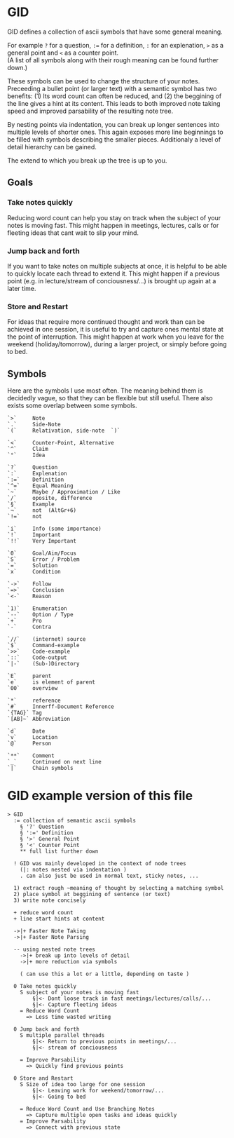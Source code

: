 # GID

GID defines a collection of ascii symbols that have some general meaning.

For example `?` for a question, `:=` for a definition, `:` for an explenation, `>` as a general point and `<` as a counter point.<br>
(A list of all symbols along with their rough meaning can be found further down.)

These symbols can be used to change the structure of your notes.
Preceeding a bullet point (or larger text) with a semantic symbol has two benefits:
(1) Its word count can often be reduced, and (2) the beggining of the line gives a hint at its content.
This leads to both improved note taking speed and improved parsability of the resulting note tree.

By nesting points via indentation, you can break up longer sentences into multiple levels of shorter ones.
This again exposes more line beginnings to be filled with symbols describing the smaller pieces.
Additionaly a level of detail hierarchy can be gained.

The extend to which you break up the tree is up to you.

## Goals

### Take notes quickly
Reducing word count can help you stay on track when the subject of your notes is moving fast.
This might happen in meetings, lectures, calls or for fleeting ideas that cant wait to slip your mind.

### Jump back and forth
If you want to take notes on multiple subjects at once, it is helpful to be able to quickly locate each thread to extend it.
This might happen if a previous point (e.g. in lecture/stream of conciousness/...) is brought up again at a later time.

### Store and Restart
For ideas that require more continued thought and work than can be achieved in one session, it is useful to try and capture ones mental state at the point of interruption.
This might happen at work when you leave for the weekend (holiday/tomorrow), during a larger project, or simply before going to bed.

## Symbols
Here are the symbols I use most often.
The meaning behind them is decidedly vague, so that they can be flexible but still useful.
There also exists some overlap between some symbols.

```
`>`     Note
`.`     Side-Note
`(`     Relativation, side-note  `)`

`<`     Counter-Point, Alternative
`^`     Claim
`°`     Idea

`?`     Question
`:`     Explenation
`:=`    Definition
`^=`    Equal Meaning
`~`     Maybe / Approximation / Like
`/`     oposite, difference
`§`     Example
`¬`     not  (AltGr+6)
`!=`    not

`i`     Info (some importance)
`!`     Important
`!!`    Very Important

`0`     Goal/Aim/Focus
`S`     Error / Problem
`=`     Solution
`x`     Condition

`->`    Follow
`=>`    Conclusion
`<-`    Reason

`1)`    Enumeration
`--`    Option / Type
`+`     Pro
`-`     Contra

`//`    (internet) source
`$`     Command-example
`>>`    Code-example
`::`    Code-output
`|-`    (Sub-)Directory

`E`     parent
`e`     is element of parent
`00`    overview

`*`     reference
`#`     Innerff-Document Reference
`{TAG}` Tag
`[AB]~` Abbreviation

`d`     Date
`v`     Location
`@`     Person

`**`    Comment
`_`     Continued on next line
`|`     Chain symbols
```


# GID example version of this file
```
> GID
  := collection of semantic ascii symbols
    § '?' Question
    § ':=' Definition
    § '>' General Point
    § '<' Counter Point
    ** full list further down

  ! GID was mainly developed in the context of node trees
    (|: notes nested via indentation )
    . can also just be used in normal text, sticky notes, ...

  1) extract rough ~meaning of thought by selecting a matching symbol
  2) place symbol at beggining of sentence (or text)
  3) write note concisely

  + reduce word count
  + line start hints at content

  ->|+ Faster Note Taking
  ->|+ Faster Note Parsing

  -- using nested note trees
    ->|+ break up into levels of detail
    ->|+ more reduction via symbols
    
    ( can use this a lot or a little, depending on taste )
    
  0 Take notes quickly
    S subject of your notes is moving fast
        §|<- Dont loose track in fast meetings/lectures/calls/...
        §|<- Capture fleeting ideas
    = Reduce Word Count
      => Less time wasted writing

  0 Jump back and forth
    S multiple parallel threads
        §|<- Return to previous points in meetings/...
        §|<- stream of conciousness

    = Improve Parsability
      => Quickly find previous points
    
  0 Store and Restart
    S Size of idea too large for one session
        §|<- Leaving work for weekend/tomorrow/...
        §|<- Going to bed

    = Reduce Word Count and Use Branching Notes
      => Capture multiple open tasks and ideas quickly
    = Improve Parsability
      => Connect with previous state 
```
